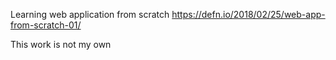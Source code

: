 Learning web application from scratch
https://defn.io/2018/02/25/web-app-from-scratch-01/

This work is not my own